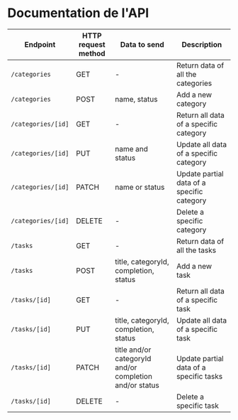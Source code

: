 # Documentation de l'API

| Endpoint | HTTP request method | Data to send | Description |
|--|--|--|--|
| `/categories` | GET | - | Return data of all the categories |
| `/categories` | POST | name, status | Add a new category |
| `/categories/[id]` | GET | - | Return all data of a specific category |
| `/categories/[id]` | PUT | name and status | Update all data of a specific category |
| `/categories/[id]` | PATCH | name or status | Update partial data of a specific category |
| `/categories/[id]` | DELETE | - | Delete a specific category |
| `/tasks` | GET | - | Return data of all the tasks |
| `/tasks` | POST | title, categoryId, completion, status | Add a new task |
| `/tasks/[id]` | GET | - | Return all data of a specific task |
| `/tasks/[id]` | PUT | title, categoryId, completion, status | Update all data of a specific task |
| `/tasks/[id]` | PATCH | title and/or categoryId and/or completion and/or status | Update partial data of a specific tasks |
| `/tasks/[id]` | DELETE | - | Delete a specific task |